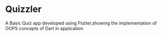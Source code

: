 # Quizzler
A Basic Quiz app developed using Flutter,showing the implementation of OOPS concepts of Dart in application
